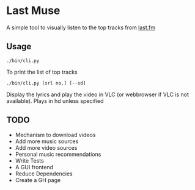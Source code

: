 Last Muse
=========

A simple tool to visually listen to the top tracks from [last.fm](http://www.last.fm)

Usage
-----

`./bin/cli.py`

To print the list of top tracks

`./bin/cli.py [srl no.] [--sd]`

Display the lyrics and play the video in VLC (or webbrowser if VLC is not available). Plays in hd unless specified

TODO
----

* Mechanism to download videos
* Add more music sources
* Add more video sources
* Personal music recommendations
* Write Tests
* A GUI frontend
* Reduce Dependencies
* Create a GH page
